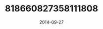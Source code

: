 ---
title: "818660827358111808"
image: "2014-09-27 19.59.57 818660827358111808_46248401"
date: "2014-09-27"
type: "photo"
---